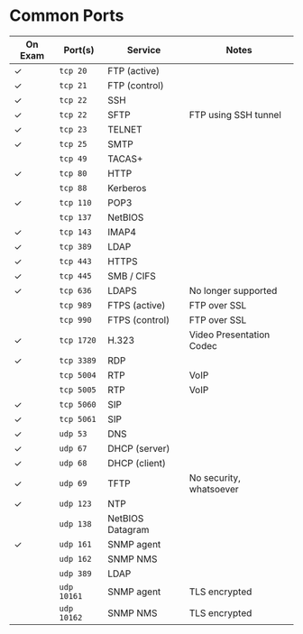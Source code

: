# Common Ports

| On Exam  | Port(s)     | Service            | Notes
|----------|-------------|--------------------|----------------------------------
| &#10003; | `tcp 20`    | FTP (active)       |
| &#10003; | `tcp 21`    | FTP (control)      |
| &#10003; | `tcp 22`    | SSH                |
| &#10003; | `tcp 22`    | SFTP               | FTP using SSH tunnel
| &#10003; | `tcp 23`    | TELNET             |
| &#10003; | `tcp 25`    | SMTP               |
|          | `tcp 49`    | TACAS+             |
| &#10003; | `tcp 80`    | HTTP               |
|          | `tcp 88`    | Kerberos           |
| &#10003; | `tcp 110`   | POP3               |
|          | `tcp 137`   | NetBIOS            |
| &#10003; | `tcp 143`   | IMAP4              |
| &#10003; | `tcp 389`   | LDAP               |
| &#10003; | `tcp 443`   | HTTPS              |
| &#10003; | `tcp 445`   | SMB / CIFS         |
| &#10003; | `tcp 636`   | LDAPS              | No longer supported
|          | `tcp 989`   | FTPS (active)      | FTP over SSL
|          | `tcp 990`   | FTPS (control)     | FTP over SSL
| &#10003; | `tcp 1720`  | H.323              | Video Presentation Codec
| &#10003; | `tcp 3389`  | RDP                |
|          | `tcp 5004`  | RTP                | VoIP
|          | `tcp 5005`  | RTP                | VoIP
| &#10003; | `tcp 5060`  | SIP                |
| &#10003; | `tcp 5061`  | SIP                |
| &#10003; | `udp 53`    | DNS                |
| &#10003; | `udp 67`    | DHCP (server)      |
| &#10003; | `udp 68`    | DHCP (client)      |
| &#10003; | `udp 69`    | TFTP               | No security, whatsoever
| &#10003; | `udp 123`   | NTP                |
|          | `udp 138`   | NetBIOS Datagram   |
| &#10003; | `udp 161`   | SNMP agent         |
|          | `udp 162`   | SNMP NMS           |
|          | `udp 389`   | LDAP               |
|          | `udp 10161` | SNMP agent         | TLS encrypted
|          | `udp 10162` | SNMP NMS           | TLS encrypted
